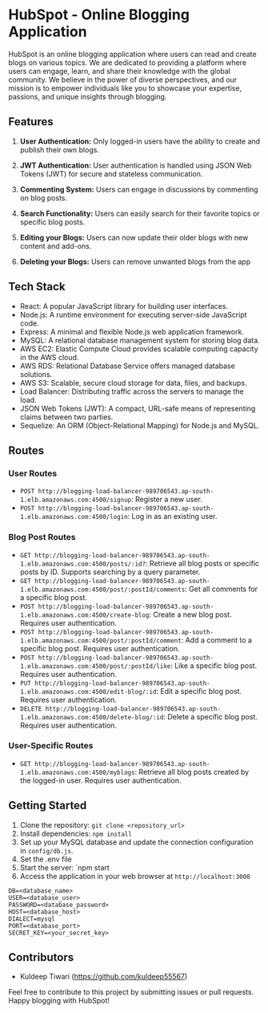 # HubSpot - Online Blogging Application

HubSpot is an online blogging application where users can read and create blogs on various topics. We are dedicated to providing a platform where users can engage, learn, and share their knowledge with the global community. We believe in the power of diverse perspectives, and our mission is to empower individuals like you to showcase your expertise, passions, and unique insights through blogging.

## Features

1. **User Authentication:** Only logged-in users have the ability to create and publish their own blogs.

2. **JWT Authentication:** User authentication is handled using JSON Web Tokens (JWT) for secure and stateless communication.

3. **Commenting System:** Users can engage in discussions by commenting on blog posts.

4. **Search Functionality:** Users can easily search for their favorite topics or specific blog posts.

5. **Editing your Blogs:** Users can now update their older blogs with new content and add-ons.

6. **Deleting your Blogs:** Users can remove unwanted blogs from the app

## Tech Stack

- React: A popular JavaScript library for building user interfaces.
- Node.js: A runtime environment for executing server-side JavaScript code.
- Express: A minimal and flexible Node.js web application framework.
- MySQL: A relational database management system for storing blog data.
- AWS EC2: Elastic Compute Cloud provides scalable computing capacity in the AWS cloud.
- AWS RDS: Relational Database Service offers managed database solutions.
- AWS S3: Scalable, secure cloud storage for data, files, and backups.
- Load Balancer: Distributing traffic across the servers to manage the load.
- JSON Web Tokens (JWT): A compact, URL-safe means of representing claims between two parties.
- Sequelize: An ORM (Object-Relational Mapping) for Node.js and MySQL.

## Routes

### User Routes

- `POST http://blogging-load-balancer-989706543.ap-south-1.elb.amazonaws.com:4500/signup`: Register a new user.
- `POST http://blogging-load-balancer-989706543.ap-south-1.elb.amazonaws.com:4500/login`: Log in as an existing user.

### Blog Post Routes

- `GET http://blogging-load-balancer-989706543.ap-south-1.elb.amazonaws.com:4500/posts/:id?`: Retrieve all blog posts or specific posts by ID. Supports searching by a query parameter.
- `GET http://blogging-load-balancer-989706543.ap-south-1.elb.amazonaws.com:4500/post/:postId/comments`: Get all comments for a specific blog post.
- `POST http://blogging-load-balancer-989706543.ap-south-1.elb.amazonaws.com:4500/create-blog`: Create a new blog post. Requires user authentication.
- `POST http://blogging-load-balancer-989706543.ap-south-1.elb.amazonaws.com:4500/post/:postId/comment`: Add a comment to a specific blog post. Requires user authentication.
- `POST http://blogging-load-balancer-989706543.ap-south-1.elb.amazonaws.com:4500/post/:postId/like`: Like a specific blog post. Requires user authentication.
- `PUT http://blogging-load-balancer-989706543.ap-south-1.elb.amazonaws.com:4500/edit-blog/:id`: Edit  a specific blog post. Requires user authentication.
- `DELETE http://blogging-load-balancer-989706543.ap-south-1.elb.amazonaws.com:4500/delete-blog/:id`: Delete  a specific blog post. Requires user authentication.

### User-Specific Routes

- `GET http://blogging-load-balancer-989706543.ap-south-1.elb.amazonaws.com:4500/myblogs`: Retrieve all blog posts created by the logged-in user. Requires user authentication.

## Getting Started

1. Clone the repository: `git clone <repository_url>`
2. Install dependencies: `npm install`
3. Set up your MySQL database and update the connection configuration in `config/db.js`.
4. Set the .env file
5. Start the server: `npm start
6. Access the application in your web browser at `http://localhost:3000`

```dotenv
DB=<database_name>
USER=<database_user>
PASSWORD=<database_password>
HOST=<database_host>
DIALECT=mysql
PORT=<database_port>
SECRET_KEY=<your_secret_key>
```
## Contributors

- Kuldeep Tiwari (https://github.com/kuldeep55567)

Feel free to contribute to this project by submitting issues or pull requests. Happy blogging with HubSpot!
